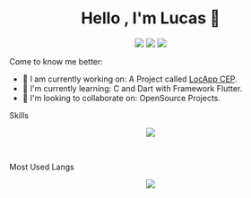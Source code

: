 <h1 align="center">Hello , I'm Lucas 👋</h1>
<p align="center">
    <img src="https://img.shields.io/badge/Country-Brazil-purple?&style=for-the-badge" />
    <img src="https://img.shields.io/badge/Github-luc4sd3v-purple?&style=for-the-badge" />
    <img src="https://img.shields.io/github/followers/luc4sd3v?color=purple&style=for-the-badge" />
</p>

Come to know me better:

- 🔭 I am currently working on: A Project called <a href="https://github.com/luc4sd3v/locapp_cep">LocApp CEP</a>.
- 🌱 I'm currently learning: C and Dart with Framework Flutter.
- 👯 I'm looking to collaborate on: OpenSource Projects.

Skills

<p align="center">
<img src="https://github-readme-stats.vercel.app/api?username=luc4sd3v&show_icons=true&theme=buefy&bg_color=1C00ff00&hide_border=true">
</p>
<br />

Most Used Langs

<p align="center">
<img src="https://github-readme-stats.vercel.app/api/top-langs/?username=luc4sd3v&langs_count=999&theme=buefy&bg_color=1C00ff00&hide_border=true">
</p>

